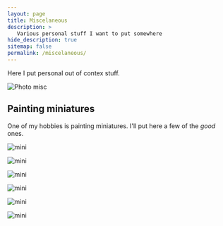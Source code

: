 ```yaml
---
layout: page
title: Miscelaneous
description: >
   Various personal stuff I want to put somewhere
hide_description: true
sitemap: false
permalink: /miscelaneous/
---
```


Here I put personal out of contex stuff.

![Photo misc](../../assets/img/intro/collage_var.jpg)

## Painting miniatures

One of my hobbies is painting miniatures. I'll put here a few of the *good* ones.

![mini](../../assets/img/misc/1.jpg)

![mini](../../assets/img/misc/2.jpg)

![mini](../../assets/img/misc/3.jpg)

![mini](../../assets/img/misc/4.jpg)

![mini](../../assets/img/misc/5.jpg)

![mini](../../assets/img/misc/6.jpg)

